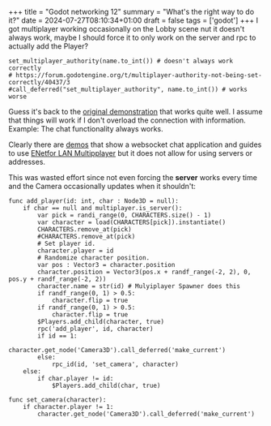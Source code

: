 +++
title = "Godot networking 12"
summary = "What's the right way to do it?"
date = 2024-07-27T08:10:34+01:00
draft = false
tags = ['godot']
+++
I got multiplayer working occasionally on the Lobby scene nut it doesn't always work, maybe I should force it to only work on the server and rpc to actually add the Player?

```
set_multiplayer_authority(name.to_int()) # doesn't always work correctly
# https://forum.godotengine.org/t/multiplayer-authority-not-being-set-correctly/40437/3
#call_deferred("set_multiplayer_authority", name.to_int()) # works worse
```

Guess it's back to the [original demonstration](https://godotengine.org/article/multiplayer-in-godot-4-0-scene-replication/) that works quite well. I assume that things will work if I don't overload the connection with information. Example: The chat functionality always works.

Clearly there are [demos](https://github.com/godotengine/godot-demo-projects/tree/master/networking/websocket_chat) that show a websocket chat application and guides to use [ENetfor LAN Multipplayer](https://www.youtube.com/watch?v=3d926yfquVM) but it does not allow for using servers or addresses.

This was wasted effort since not even forcing the **server** works every time and the Camera occasionally updates when it shouldn't:

```
func add_player(id: int, char : Node3D = null):
	if char == null and multiplayer.is_server():
		var pick = randi_range(0, CHARACTERS.size() - 1)
		var character = load(CHARACTERS[pick]).instantiate()
		CHARACTERS.remove_at(pick)
		#CHARACTERS.remove_at(pick)
		# Set player id.
		character.player = id
		# Randomize character position.
		var pos : Vector3 = character.position
		character.position = Vector3(pos.x + randf_range(-2, 2), 0, pos.y + randf_range(-2, 2))
		character.name = str(id) # Mulyiplayer Spawner does this
		if randf_range(0, 1) > 0.5:
			character.flip = true
		if randf_range(0, 1) > 0.5:
			character.flip = true
		$Players.add_child(character, true)
		rpc('add_player', id, character)
		if id == 1:
			character.get_node('Camera3D').call_deferred('make_current')
		else:
			rpc_id(id, 'set_camera', character)
	else:
		if char.player != id:
			$Players.add_child(char, true)

func set_camera(character):
	if character.player != 1:
		character.get_node('Camera3D').call_deferred('make_current')
```
